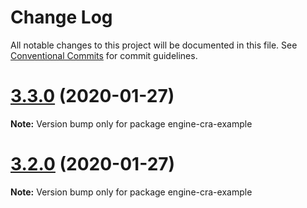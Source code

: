 # Change Log

All notable changes to this project will be documented in this file.
See [Conventional Commits](https://conventionalcommits.org) for commit guidelines.

# [3.3.0](https://bitbucket.org/code11-com/engine/compare/v3.1.6...v3.3.0) (2020-01-27)

**Note:** Version bump only for package engine-cra-example





# [3.2.0](https://bitbucket.org/code11-com/engine/compare/v3.1.6...v3.2.0) (2020-01-27)

**Note:** Version bump only for package engine-cra-example
